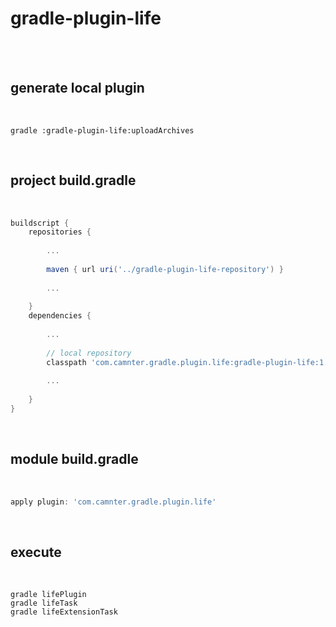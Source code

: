 # gradle-plugin-life

<br>
<br>

## generate local plugin
 
<br>
    
```shell
gradle :gradle-plugin-life:uploadArchives 
```

<br>

## project build.gradle
 
<br>
    
```gradle
buildscript {
    repositories {
    
        ...
        
        maven { url uri('../gradle-plugin-life-repository') }
        
        ...
        
    }
    dependencies {
    
        ...
        
        // local repository
        classpath 'com.camnter.gradle.plugin.life:gradle-plugin-life:1.0.2'
        
        ...
        
    }
}
```

<br>

## module build.gradle
 
<br>
    
```gradle
apply plugin: 'com.camnter.gradle.plugin.life'
```

<br>

## execute

<br>
    
```shell
gradle lifePlugin
gradle lifeTask
gradle lifeExtensionTask  
```

<br>
